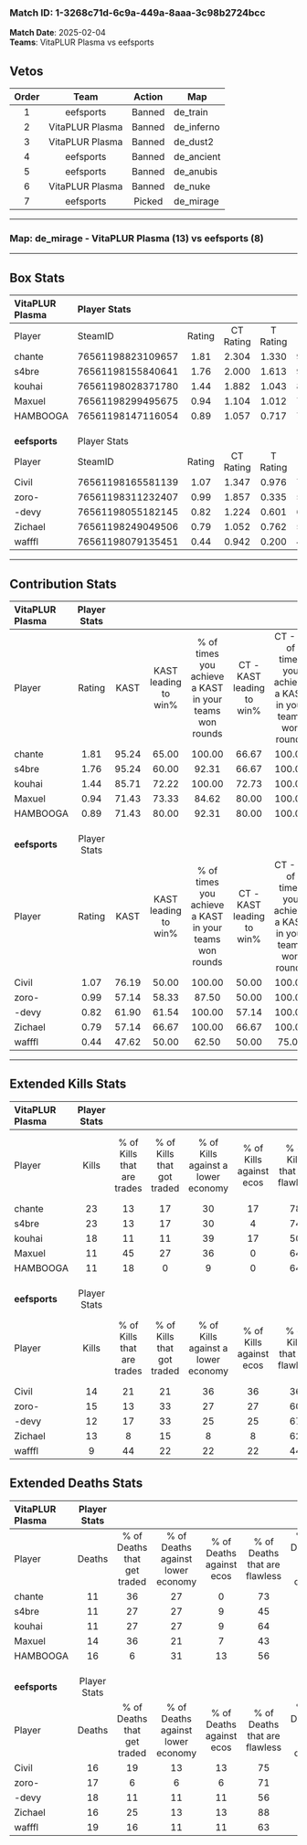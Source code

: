 ### Match ID: 1-3268c71d-6c9a-449a-8aaa-3c98b2724bcc  
**Match Date**: 2025-02-04  
**Teams**: VitaPLUR Plasma vs eefsports  

## Vetos  

| Order | Team | Action | Map |
| :---: | :--: | :----: | --- |
| 1 | eefsports | Banned | de_train |
| 2 | VitaPLUR Plasma | Banned | de_inferno |
| 3 | VitaPLUR Plasma | Banned | de_dust2 |
| 4 | eefsports | Banned | de_ancient |
| 5 | eefsports | Banned | de_anubis |
| 6 | VitaPLUR Plasma | Banned | de_nuke |
| 7 | eefsports | Picked | de_mirage |

---  

### **Map**: de_mirage - VitaPLUR Plasma (13) vs eefsports (8)  
---  

## Box Stats  

| **VitaPLUR Plasma** | Player Stats      |        |           |          |       |       |       |         |        |      |     |
| :- | :- | :-: | :-: | :-: | :-: | :-: | :-: | :-: | :-: | :-: | :-: |
| Player              | SteamID           | Rating | CT Rating | T Rating | KAST  |  ADR  | Kills | Assists | Deaths | K/D  | HS% |
| chante              | 76561198823109657 |  1.81  |   2.304   |  1.330   | 95.24 | 111.1 |  23   |    6    |   11   | 2.09 | 52  |
| s4bre               | 76561198155840641 |  1.76  |   2.000   |  1.613   | 95.24 | 99.8  |  23   |    3    |   11   | 2.09 | 34  |
| kouhai              | 76561198028371780 |  1.44  |   1.882   |  1.043   | 85.71 | 83.6  |  18   |    6    |   11   | 1.64 | 44  |
| Maxuel              | 76561198299495675 |  0.94  |   1.104   |  1.012   | 71.43 | 68.5  |  11   |    8    |   14   | 0.79 | 54  |
| HAMBOOGA            | 76561198147116054 |  0.89  |   1.057   |  0.717   | 71.43 | 68.2  |  11   |    8    |   16   | 0.69 | 36  |
|                     |                   |        |           |          |       |       |       |         |        |      |     |
|                     |                   |        |           |          |       |       |       |         |        |      |     |
|                     |                   |        |           |          |       |       |       |         |        |      |     |
| **eefsports**       | Player Stats      |        |           |          |       |       |       |         |        |      |     |
| Player              | SteamID           | Rating | CT Rating | T Rating | KAST  |  ADR  | Kills | Assists | Deaths | K/D  | HS% |
| Civil               | 76561198165581139 |  1.07  |   1.347   |  0.976   | 76.19 | 79.4  |  14   |    5    |   16   | 0.88 | 71  |
| zoro-               | 76561198311232407 |  0.99  |   1.857   |  0.335   | 57.14 | 92.0  |  15   |    6    |   17   | 0.88 | 60  |
| -devy               | 76561198055182145 |  0.82  |   1.224   |  0.601   | 61.90 | 77.1  |  12   |    4    |   18   | 0.67 | 66  |
| Zichael             | 76561198249049506 |  0.79  |   1.052   |  0.762   | 57.14 | 54.0  |  13   |    1    |   16   | 0.81 | 76  |
| wafffl              | 76561198079135451 |  0.44  |   0.942   |  0.200   | 47.62 | 40.1  |   9   |    3    |   19   | 0.47 | 11  |
---  

## Contribution Stats  

| **VitaPLUR Plasma** | Player Stats |       |                      |                                                        |                           |                                                             |                          |                                                            |
| :- | :-: | :-: | :-: | :-: | :-: | :-: | :-: | :-: |
| Player              |    Rating    | KAST  | KAST leading to win% | % of times you achieve a KAST in your teams won rounds | CT - KAST leading to win% | CT - % of times you achieve a KAST in your teams won rounds | T - KAST leading to win% | T - % of times you achieve a KAST in your teams won rounds |
| chante              |     1.81     | 95.24 |        65.00         |                         100.00                         |           66.67           |                           100.00                            |          62.50           |                           100.00                           |
| s4bre               |     1.76     | 95.24 |        60.00         |                         92.31                          |           66.67           |                           100.00                            |          50.00           |                           80.00                            |
| kouhai              |     1.44     | 85.71 |        72.22         |                         100.00                         |           72.73           |                           100.00                            |          71.43           |                           100.00                           |
| Maxuel              |     0.94     | 71.43 |        73.33         |                         84.62                          |           80.00           |                           100.00                            |          60.00           |                           60.00                            |
| HAMBOOGA            |     0.89     | 71.43 |        80.00         |                         92.31                          |           80.00           |                           100.00                            |          80.00           |                           80.00                            |
|                     |              |       |                      |                                                        |                           |                                                             |                          |                                                            |
|                     |              |       |                      |                                                        |                           |                                                             |                          |                                                            |
|                     |              |       |                      |                                                        |                           |                                                             |                          |                                                            |
| **eefsports**       | Player Stats |       |                      |                                                        |                           |                                                             |                          |                                                            |
| Player              |    Rating    | KAST  | KAST leading to win% | % of times you achieve a KAST in your teams won rounds | CT - KAST leading to win% | CT - % of times you achieve a KAST in your teams won rounds | T - KAST leading to win% | T - % of times you achieve a KAST in your teams won rounds |
| Civil               |     1.07     | 76.19 |        50.00         |                         100.00                         |           50.00           |                           100.00                            |          50.00           |                           100.00                           |
| zoro-               |     0.99     | 57.14 |        58.33         |                         87.50                          |           50.00           |                           100.00                            |          75.00           |                           75.00                            |
| -devy               |     0.82     | 61.90 |        61.54         |                         100.00                         |           57.14           |                           100.00                            |          66.67           |                           100.00                           |
| Zichael             |     0.79     | 57.14 |        66.67         |                         100.00                         |           66.67           |                           100.00                            |          66.67           |                           100.00                           |
| wafffl              |     0.44     | 47.62 |        50.00         |                         62.50                          |           50.00           |                            75.00                            |          50.00           |                           50.00                            |
---  

## Extended Kills Stats  

| **VitaPLUR Plasma** | Player Stats |                            |                            |                                    |                         |                              |                                 |                                       |                    |           |
| :- | :-: | :-: | :-: | :-: | :-: | :-: | :-: | :-: | :-: | :-: |
| Player              |    Kills     | % of Kills that are trades | % of Kills that got traded | % of Kills against a lower economy | % of Kills against ecos | % of Kills that are flawless | % of Kills that are close duels | % of Kills that are assisted by flash | Pistol Round Kills | AWP Kills |
| chante              |      23      |             13             |             17             |                 30                 |           17            |              78              |                4                |                   0                   |         3          |     1     |
| s4bre               |      23      |             13             |             17             |                 30                 |            4            |              74              |                9                |                   9                   |         2          |    16     |
| kouhai              |      18      |             11             |             11             |                 39                 |           17            |              50              |               17                |                   0                   |         0          |     0     |
| Maxuel              |      11      |             45             |             27             |                 36                 |            0            |              64              |                9                |                   0                   |         1          |     1     |
| HAMBOOGA            |      11      |             18             |             0              |                 9                  |            0            |              64              |                9                |                  18                   |         0          |     0     |
|                     |              |                            |                            |                                    |                         |                              |                                 |                                       |                    |           |
|                     |              |                            |                            |                                    |                         |                              |                                 |                                       |                    |           |
|                     |              |                            |                            |                                    |                         |                              |                                 |                                       |                    |           |
| **eefsports**       | Player Stats |                            |                            |                                    |                         |                              |                                 |                                       |                    |           |
| Player              |    Kills     | % of Kills that are trades | % of Kills that got traded | % of Kills against a lower economy | % of Kills against ecos | % of Kills that are flawless | % of Kills that are close duels | % of Kills that are assisted by flash | Pistol Round Kills | AWP Kills |
| Civil               |      14      |             21             |             21             |                 36                 |           36            |              36              |                7                |                   7                   |         1          |     0     |
| zoro-               |      15      |             13             |             33             |                 27                 |           27            |              60              |                0                |                   0                   |         4          |     0     |
| -devy               |      12      |             17             |             33             |                 25                 |           25            |              67              |               17                |                   0                   |         3          |     0     |
| Zichael             |      13      |             8              |             15             |                 8                  |            8            |              62              |               15                |                   0                   |         2          |     0     |
| wafffl              |      9       |             44             |             22             |                 22                 |           22            |              44              |               11                |                   0                   |         0          |     6     |
## Extended Deaths Stats  

| **VitaPLUR Plasma** | Player Stats |                             |                                   |                          |                               |                            |                           |               |
| :- | :-: | :-: | :-: | :-: | :-: | :-: | :-: | :-: |
| Player              |    Deaths    | % of Deaths that get traded | % of Deaths against lower economy | % of Deaths against ecos | % of Deaths that are flawless | % of Deaths that are close | % of Deaths while blinded | Deaths to AWP |
| chante              |      11      |             36              |                27                 |            0             |              73               |             9              |             0             |       2       |
| s4bre               |      11      |             27              |                27                 |            9             |              45               |             9              |             9             |       1       |
| kouhai              |      11      |             27              |                27                 |            9             |              64               |             9              |             0             |       1       |
| Maxuel              |      14      |             36              |                21                 |            7             |              43               |             0              |             0             |       1       |
| HAMBOOGA            |      16      |              6              |                31                 |            13            |              56               |             19             |             0             |       1       |
|                     |              |                             |                                   |                          |                               |                            |                           |               |
|                     |              |                             |                                   |                          |                               |                            |                           |               |
|                     |              |                             |                                   |                          |                               |                            |                           |               |
| **eefsports**       | Player Stats |                             |                                   |                          |                               |                            |                           |               |
| Player              |    Deaths    | % of Deaths that get traded | % of Deaths against lower economy | % of Deaths against ecos | % of Deaths that are flawless | % of Deaths that are close | % of Deaths while blinded | Deaths to AWP |
| Civil               |      16      |             19              |                13                 |            13            |              75               |             19             |             0             |       1       |
| zoro-               |      17      |              6              |                 6                 |            6             |              71               |             6              |             6             |       3       |
| -devy               |      18      |             11              |                11                 |            11            |              56               |             17             |             6             |       3       |
| Zichael             |      16      |             25              |                13                 |            13            |              88               |             6              |            13             |       5       |
| wafffl              |      19      |             16              |                11                 |            11            |              63               |             0              |             0             |       6       |
